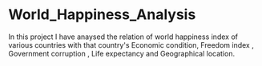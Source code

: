 # World_Happiness_Analysis
In this project I have anaysed the relation of world happiness index of various countries with that country's Economic condition, Freedom index , Government corruption , Life expectancy and Geographical location.
